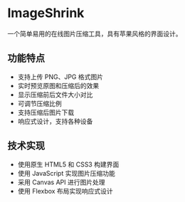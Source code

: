 # ImageShrink

一个简单易用的在线图片压缩工具，具有苹果风格的界面设计。

## 功能特点
- 支持上传 PNG、JPG 格式图片
- 实时预览原图和压缩后的效果
- 显示压缩前后文件大小对比
- 可调节压缩比例
- 支持压缩后图片下载
- 响应式设计，支持各种设备

## 技术实现
- 使用原生 HTML5 和 CSS3 构建界面
- 使用 JavaScript 实现图片压缩功能
- 采用 Canvas API 进行图片处理
- 使用 Flexbox 布局实现响应式设计 